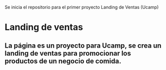Se inicia el repositorio para el primer proyecto Landing de Ventas (Ucamp)

# Landing de ventas

## La página es un proyecto para Ucamp, se crea un landing de ventas para promocionar los productos de un negocio de comida.
